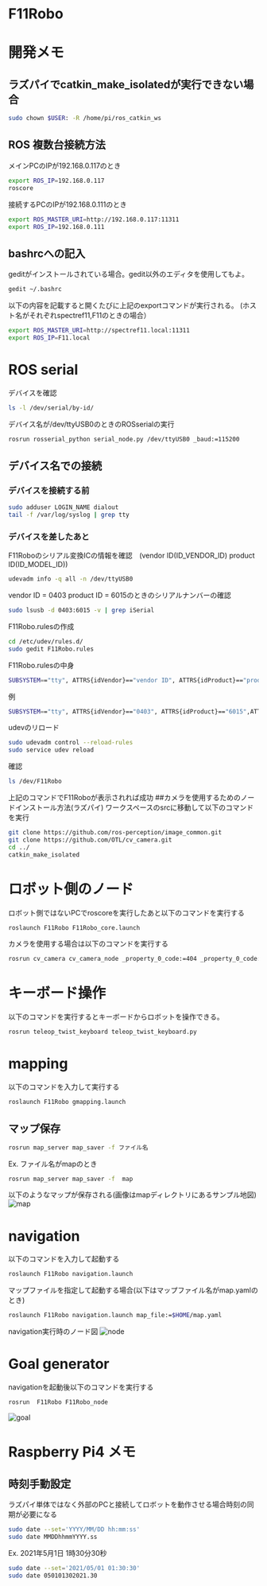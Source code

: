 # F11Robo
# 開発メモ
## ラズパイでcatkin_make_isolatedが実行できない場合
```bash
sudo chown $USER: -R /home/pi/ros_catkin_ws
```
## ROS 複数台接続方法
メインPCのIPが192.168.0.117のとき
```bash
export ROS_IP=192.168.0.117
roscore
```
接続するPCのIPが192.168.0.111のとき
```bash
export ROS_MASTER_URI=http://192.168.0.117:11311
export ROS_IP=192.168.0.111
```
## bashrcへの記入
geditがインストールされている場合。gedit以外のエディタを使用してもよ。
```bash
gedit ~/.bashrc
```
以下の内容を記載すると開くたびに上記のexportコマンドが実行される。
(ホスト名がそれぞれspectref11,F11のときの場合）
```bash
export ROS_MASTER_URI=http://spectref11.local:11311
export ROS_IP=F11.local
```
# ROS serial
デバイスを確認
```bash
ls -l /dev/serial/by-id/
```
デバイス名が/dev/ttyUSB0のときのROSserialの実行
```bash
rosrun rosserial_python serial_node.py /dev/ttyUSB0 _baud:=115200
```
## デバイス名での接続
### デバイスを接続する前
```bash
sudo adduser LOGIN_NAME dialout
tail -f /var/log/syslog | grep tty
```
### デバイスを差したあと
F11Roboのシリアル変換ICの情報を確認　(vendor ID(ID_VENDOR_ID) product ID(ID_MODEL_ID))
```bash
udevadm info -q all -n /dev/ttyUSB0
```
vendor ID = 0403 product ID = 6015のときのシリアルナンバーの確認
```bash
sudo lsusb -d 0403:6015 -v | grep iSerial
```
F11Robo.rulesの作成
```bash
cd /etc/udev/rules.d/
sudo gedit F11Robo.rules
```
F11Robo.rulesの中身
```bash
SUBSYSTEM=="tty", ATTRS{idVendor}=="vendor ID", ATTRS{idProduct}=="product ID",ATTRS{serial}=="シリアルナンバー", MODE:="0666", GROUP:="dialout",  SYMLINK+="F11Robo"
```
例
```bash
SUBSYSTEM=="tty", ATTRS{idVendor}=="0403", ATTRS{idProduct}=="6015",ATTRS{serial}=="DN048E5K", MODE:="0666", GROUP:="dialout",  SYMLINK+="F11Robo"
```
udevのリロード
```bash
sudo udevadm control --reload-rules
sudo service udev reload
```
確認
```bash
ls /dev/F11Robo
```
上記のコマンドでF11Roboが表示されれば成功
##カメラを使用するためのノードインストール方法(ラズパイ)
ワークスペースのsrcに移動して以下のコマンドを実行
```bash
git clone https://github.com/ros-perception/image_common.git
git clone https://github.com/OTL/cv_camera.git
cd ../
catkin_make_isolated
```
# ロボット側のノード
ロボット側ではないPCでroscoreを実行したあと以下のコマンドを実行する
```bash
roslaunch F11Robo F11Robo_core.launch
```
カメラを使用する場合は以下のコマンドを実行する
```bash
rosrun cv_camera cv_camera_node _property_0_code:=404 _property_0_code:=1
```
# キーボード操作
以下のコマンドを実行するとキーボードからロボットを操作できる。
```bash
rosrun teleop_twist_keyboard teleop_twist_keyboard.py
```
# mapping
以下のコマンドを入力して実行する
```bash
roslaunch F11Robo gmapping.launch
```
## マップ保存
```bash
rosrun map_server map_saver -f ファイル名
```
Ex. ファイル名がmapのとき
```bash
rosrun map_server map_saver -f  map
```
以下のようなマップが保存される(画像はmapディレクトリにあるサンプル地図)
![map](/image/mymap1.jpg)
# navigation
以下のコマンドを入力して起動する    
```bash
roslaunch F11Robo navigation.launch
```
マップファイルを指定して起動する場合(以下はマップファイル名がmap.yamlのとき)
```bash
roslaunch F11Robo navigation.launch map_file:=$HOME/map.yaml
```
navigation実行時のノード図
![node](/image/rosgraph.png)
# Goal generator
navigationを起動後以下のコマンドを実行する
```bash
rosrun  F11Robo F11Robo_node
```
![goal](/image/goal.png)

# Raspberry Pi4 メモ
## 時刻手動設定
ラズパイ単体ではなく外部のPCと接続してロボットを動作させる場合時刻の同期が必要になる
```bash
sudo date --set='YYYY/MM/DD hh:mm:ss'
sudo date MMDDhhmmYYYY.ss
```
Ex. 2021年5月1日 1時30分30秒
```bash
sudo date --set='2021/05/01 01:30:30'
sudo date 050101302021.30
```
